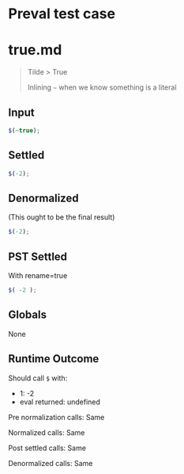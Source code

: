 # Preval test case

# true.md

> Tilde > True
>
> Inlining `~` when we know something is a literal

## Input

`````js filename=intro
$(~true);
`````


## Settled


`````js filename=intro
$(-2);
`````


## Denormalized
(This ought to be the final result)

`````js filename=intro
$(-2);
`````


## PST Settled
With rename=true

`````js filename=intro
$( -2 );
`````


## Globals


None


## Runtime Outcome


Should call `$` with:
 - 1: -2
 - eval returned: undefined

Pre normalization calls: Same

Normalized calls: Same

Post settled calls: Same

Denormalized calls: Same
